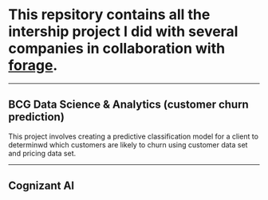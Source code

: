 # This repsitory contains all the intership project I did with several companies in collaboration with [forage](https://www.theforage.com).

---

## BCG Data Science  & Analytics (customer churn prediction)

This project involves creating a predictive classification model for a client to determinwd which customers are likely to churn using customer data set and pricing data set.

---
## Cognizant AI


